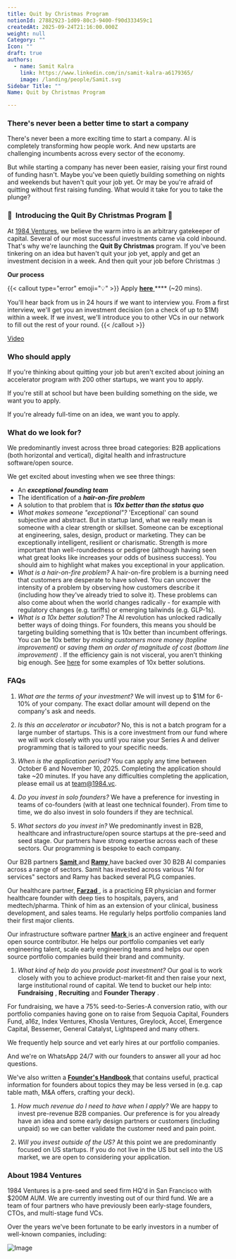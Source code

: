 ```yaml
---
title: Quit by Christmas Program
notionId: 27882923-1d09-80c3-9400-f90d333459c1
createdAt: 2025-09-24T21:16:00.000Z
weight: null
Category: ""
Icon: ""
draft: true
authors:
  - name: Samit Kalra
    link: https://www.linkedin.com/in/samit-kalra-a6179365/
    image: /landing/people/Samit.svg
Sidebar Title: ""
Name: Quit by Christmas Program

---
```




### There's never been a better time to start a company


There's never been a more exciting time to start a company. AI is completely transforming how people work. And new upstarts are challenging incumbents across every sector of the economy.

But while starting a company has never been easier, raising your first round of funding hasn't. Maybe you've been quietly building something on nights and weekends but haven't quit your job yet. Or may be you're afraid of quitting without first raising funding. What would it take for you to take the plunge?

### 🎄  **Introducing the**  **Quit By Christmas**  **Program** 🎄


At [1984 Ventures](/), we believe the warm intro is an arbitrary gatekeeper of capital. Several of our most successful investments came via cold inbound. That's why we're launching the  **Quit By Christmas**  program. If you've been tinkering on an idea but haven't quit your job yet, apply and get an investment decision in a week. And then quit your job before Christmas :) 

 **Our process** 

{{< callout type="error" emoji="💡" >}}
Apply [ **here** ](https://apply.1984.vc/) **** (~20 mins). 

You'll hear back from us in 24 hours if we want to interview you. From a first interview, we'll get you an investment decision (on a check of up to $1M) within a week. If we invest, we'll introduce you to other VCs in our network to fill out the rest of your round. 
{{< /callout >}}


[Video](https://www.loom.com/share/e5030cfed89640988c8f9b947cc1e4d3?sid=6956d63a-e306-42bd-bd22-7d60466938bb)


###  **Who should apply** 


If you're thinking about quitting your job but aren't excited about joining an accelerator program with 200 other startups, we want you to apply.

If you're still at school but have been building something on the side, we want you to apply.

If you're already full-time on an idea, we want you to apply.

###  **What do we look for?** 


We predominantly invest across three broad categories: B2B applications (both horizontal and vertical), digital health and infrastructure software/open source. 

We get excited about investing when we see three things:

- An  ***exceptional founding team*** 
- The identification of a  ***hair-on-fire problem*** 
- A solution to that problem that is  ***10x better than the status quo*** 
-  *What makes someone "exceptional"?* 'Exceptional' can sound subjective and abstract. But in startup land, what we really mean is someone with a clear strength or skillset. Someone can be exceptional at engineering, sales, design, product or marketing. They can be exceptionally intelligent, resilient or charismatic. Strength is more important than well-roundedness or pedigree (although having seen what great looks like increases your odds of business success). You should aim to highlight what makes you exceptional in your application.
-  *What is a hair-on-fire problem?* A hair-on-fire problem is a burning need that customers are desperate to have solved. You can uncover the intensity of a problem by observing how customers describe it (including how they've already tried to solve it). These problems can also come about when the world changes radically - for example with regulatory changes (e.g. tariffs) or emerging tailwinds (e.g. GLP-1s). 
-  *What is a 10x better solution?* The AI revolution has unlocked radically better ways of doing things. For founders, this means you should be targeting building something that is 10x better than incumbent offerings. You can be 10x better by  *making customers more money (topline improvement)*  or  *saving them an order of magnitude of cost (bottom line improvement)* . If the efficiency gain is not visceral, you aren't thinking big enough. See [here](https://samit-kalra.com/blog/how-to-find-a-good-startup-idea) for some examples of 10x better solutions.
###  **FAQs** 


1.  *What are the terms of your investment?* We will invest up to $1M for 6-10% of your company. The exact dollar amount will depend on the company's ask and needs.

1.  *Is this an accelerator or incubator?* No, this is not a batch program for a large number of startups. This is a core investment from our fund where we will work closely with you until you raise your Series A and deliver programming that is tailored to your specific needs.

1.  *When is the application period?* You can apply any time between October 6 and November 10, 2025. Completing the application should take ~20 minutes. If you have any difficulties completing the application, please email us at team@1984.vc. 

1.  *Do you invest in solo founders?* We have a preference for investing in teams of co-founders (with at least one technical founder). From time to time, we do also invest in solo founders if they are technical.

1.  *What sectors do you invest in?* We predominantly invest in B2B, healthcare and infrastructure/open source startups at the pre-seed and seed stage. Our partners have strong expertise across each of these sectors. Our programming is bespoke to each company.

Our B2B partners [ **Samit** ](https://www.linkedin.com/in/samit-kalra-a6179365/) and [ **Ramy** ](https://www.linkedin.com/in/ramyadeeb/) have backed over 30 B2B AI companies across a range of sectors. Samit has invested across various "AI for services" sectors and Ramy has backed several PLG companies.

Our healthcare partner, [ **Farzad** ](https://www.linkedin.com/in/farzadsoleimani/), is a practicing ER physician and former healthcare founder with deep ties to hospitals, payers, and medtech/pharma. Think of him as an extension of your clinical, business development, and sales teams. He regularly helps portfolio companies land their first major clients.

Our infrastructure software partner [ **Mark** ](https://mdp.github.io/) is an active engineer and frequent open source contributor. He helps our portfolio companies vet early engineering talent, scale early engineering teams and helps our open source portfolio companies build their brand and community. 

1.  *What kind of help do you provide post investment?* Our goal is to work closely with you to achieve product-market-fit and then raise your next, large institutional round of capital. We tend to bucket our help into:  **Fundraising** ,  **Recruiting**  and  **Founder Therapy** .

For fundraising, we have a 75% seed-to-Series-A conversion ratio, with our portfolio companies having gone on to raise from Sequoia Capital, Founders Fund, a16z, Index Ventures, Khosla Ventures, Greylock, Accel, Emergence Capital, Bessemer, General Catalyst, Lightspeed and many others.

We frequently help source and vet early hires at our portfolio companies.

And we're on WhatsApp 24/7 with our founders to answer all your ad hoc questions.

We've also written a [ **Founder's Handbook** ](/docs/founders-handbook/) that contains useful, practical information for founders about topics they may be less versed in (e.g. cap table math, M&A offers, crafting your deck).

1.  *How much revenue do I need to have when I apply?* We are happy to invest pre-revenue B2B companies. Our preference is for you already have an idea and some early design partners or customers (including unpaid) so we can better validate the customer need and pain point. 

1.  *Will you invest outside of the US?* At this point we are predominantly focused on US startups. If you do not live in the US but sell into the US market, we are open to considering your application.
###  **About 1984 Ventures** 


1984 Ventures is a pre-seed and seed firm HQ'd in San Francisco with $200M AUM. We are currently investing out of our third fund. We are a team of four partners who have previously been early-stage founders, CTOs, and multi-stage fund VCs.

Over the years we've been fortunate to be early investors in a number of well-known companies, including:

![Image](https://prod-files-secure.s3.us-west-2.amazonaws.com/52e751b5-230f-4649-8c4e-0224e58da4f9/04b4bd06-ed65-4486-b31f-fe52f2f7f7eb/image.png?X-Amz-Algorithm=AWS4-HMAC-SHA256&X-Amz-Content-Sha256=UNSIGNED-PAYLOAD&X-Amz-Credential=ASIAZI2LB466T3RE6VWE%2F20251004%2Fus-west-2%2Fs3%2Faws4_request&X-Amz-Date=20251004T052019Z&X-Amz-Expires=3600&X-Amz-Security-Token=IQoJb3JpZ2luX2VjELz%2F%2F%2F%2F%2F%2F%2F%2F%2F%2FwEaCXVzLXdlc3QtMiJHMEUCIQCaW3yz4j8rIMS4YRFEzUUuGPDzxyHMO%2FDYe%2BlxSblGMgIgGYDbTCPu4THVMMnxtcI40xzUdFcyIH8jirtY%2BH64C8oq%2FwMIVRAAGgw2Mzc0MjMxODM4MDUiDCzjYqbuI%2BErS%2BDB%2FCrcA4b%2FXTN2o24Ee3DXvGvF1gNxBQ%2FQXS5m6Vw6P7nrR4xcixo4p01J8BR83rXhAuH8HFvtbZbnrCO6Voi8ATT1U3Mn9KRHkKpyzHrnWnaTSmj8VuInITtl9Mio8%2FfZvQmVnd%2FUGeJ2P6OEr%2B0NrdbOl6V%2Ft483auazKblcCXfGqGDQgd2fT3m%2FVwhIiHQo53hUeY3RTQsARHaVTXzJ3vGboWwZ7QvrILCxAsFGP8rXXWD%2BK%2B91gsmylEDkRIVVI5%2FK5aTgr7tN2miV6jME5E5tA2jzyHiVAfrnJmkjgQJEJQs5bIOFJJZjCFQLGZ%2BoiKQE5di5ilx7A%2Faea14jPp6W9HVclNs9k3VZeGy%2FqIoZMqfdwvwYve3BsI7sHPMCO%2BjhJquaRsXuqvbXIq40OYpEnP8uZ8cJRgO02CHr079C7PkugHTdmn7QKQQ60VSeKrOiyu0zeK7OHR8zIWRaVP8YPkHexYitVqXd01RUz5i8k28Od0NIe5h2jzWFIvrOgf15zTHCYxv1jx0UoKQSMR%2F1ggGzOSl6GrSCv441S4x%2BXgIyjUEV%2FwIC5lxKnvRGOn9upNN7vxlgPqkzS3z4ghq7GfJTxPWIxKge4SkRtp7jfv%2F9YguTzyaQ8a4iB%2B%2BhMMK%2BgscGOqUBR9Cw3fwcEK7sGeYfSW4ODXe5zqGPW3hKzgdNcd7oYTu4PqKp0SJAwVX2xJ%2FVS9%2BNvJZbfbJ%2FXtA8wklYZZYhUtCO80uGLhM%2BlLHxwIOtygR5LWmLidhYKcpnMlccbCaMRF2iVvmbwH0AAGgQ3bTwzzuCi4KR23FSpPCMxFLTcqq4AOoDpBs%2FEVc6fZXNZY5SUQVWtC8q44w0oJPeaN5wzNteA6KW&X-Amz-Signature=75fbf58226e8f3c2e77d7291a3ab27be27e2dfc3186f505d9864211694f89529&X-Amz-SignedHeaders=host&x-amz-checksum-mode=ENABLED&x-id=GetObject)

